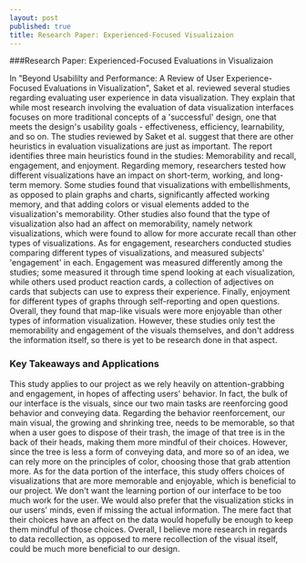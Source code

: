 ```yaml
---
layout: post
published: true
title: Research Paper: Experienced-Focused Visualizaion
---
```


###Research Paper: Experienced-Focused Evaluations in Visualizaion

  In "Beyond Usabililty and Performance: A Review of User Experience-Focused Evaluations in Visualization", Saket et al. reviewed several studies regarding evaluating user experience in data visualization. They explain that while most research involving the evaluation of data visualization interfaces focuses on more traditional concepts of a 'successful' design, one that meets the design's usability goals - effectiveness, efficiency, learnability, and so on. The studies reviewed by Saket et al. suggest that there are other heuristics in evaluation visualizations are just as important. The report identifies three main heuristics found in the studies: Memorability and recall, engagement, and enjoyment. 
  Regarding memory, researchers tested how different visualizations have an impact on short-term, working, and long-term memory. Some studies found that visualizations with embellishments, as opposed to plain graphs and charts, significantly affected working memory, and that adding colors or visual elements added to the visualization's memorability. Other studies also found that the type of visualization also had an affect on memorability, namely network visualizations, which were found to allow for more accurate recall than other types of visualizations. As for engagement, researchers conducted studies comparing different types of visualizations, and measured subjects' 'engagement' in each. Engagement was measured differently among the studies; some measured it through time spend looking at each visualization, while others used product reaction cards, a collection of adjectives on cards that subjects can use to express their experience. Finally, enjoyment for different types of graphs through self-reporting and open questions. Overall, they found that map-like visuals were more enjoyable than other types of information visualization. However, these studies only test the memorability and engagement of the visuals themselves, and don't address the information itself, so there is yet to be research done in that aspect.

### Key Takeaways and Applications

  This study applies to our project as we rely heavily on attention-grabbing and engagement, in hopes of affecting users' behavior. In fact, the bulk of our interface is the visuals, since our two main tasks are reenforcing good behavior and conveying data. Regarding the behavior reenforcement, our main visual, the growing and shrinking tree, needs to be memorable, so that when a user goes to dispose of their trash, the image of that tree is in the back of their heads, making them more mindful of their choices. However, since the tree is less a form of conveying data, and more so of an idea, we can rely more on the principles of color, choosing those that grab attention more. As for the data portion of the interface, this study offers choices of visualizations that are more memorable and enjoyable, which is beneficial to our project. We don't want the learning portion of our interface to be too much work for the user. We would also prefer that the visualization sticks in our users' minds, even if missing the actual information. The mere fact that their choices have an affect on the data would hopefully be enough to keep them mindful of those choices. Overall, I believe more research in regards to data recollection, as opposed to mere recollection of the visual itself, could be much more beneficial to our design.
